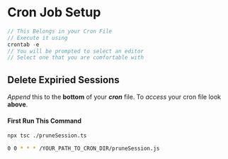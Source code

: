 # Cron Job Setup
```js
// This Belongs in your Cron File
// Execute it using
crontab -e
// You will be prompted to select an editor
// Select one that you are comfortable with
 ```

## Delete Expiried Sessions
*Append* this to the **bottom** of your ***cron*** file. To *access* your cron file look **above**. 
#### First Run This Command
```sh
npx tsc ./pruneSession.ts
```
```sh
0 0 * * * /YOUR_PATH_TO_CRON_DIR/pruneSession.js
```



